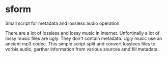 # sform
Small script for metadata and lossless audio operation

There are a lot of lossless and lossy music in internet. Unfortinally a lot of lossy music files are ugly. They don't contain metadata. Ugly music use an ancient mp3 codec. This simple script split and convert losslees files to vorbis audio, garther information from various sources amd fill metadata.
